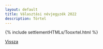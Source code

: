 ```yaml
---
layout: default
title: Választási névjegyzék 2022
description: Törtel
---
```


{% include settlementHTMLs/Tooxrtel.html %}

[Vissza](./)